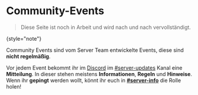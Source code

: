 # Community-Events

> Diese Seite ist noch in Arbeit und wird nach und nach vervollständigt.

{style="note"}

Community Events sind vom Server Team entwickelte Events, diese sind **nicht regelmäßig**.

Vor jedem Event bekommt ihr im [Discord](https://discord.com/invite/castcrafter) im [#server-updates](https://discord.com/channels/133198459531558912/980810495877607524) Kanal eine **Mitteilung**.
In dieser stehen meistens **Informationen**, **Regeln** und **Hinweise**.
Wenn ihr **gepingt** werden wollt, könnt ihr euch in **[#server-info](https://discord.com/channels/133198459531558912/1005106900179894333)** die Rolle holen!

